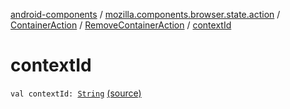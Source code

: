 [android-components](../../../index.md) / [mozilla.components.browser.state.action](../../index.md) / [ContainerAction](../index.md) / [RemoveContainerAction](index.md) / [contextId](./context-id.md)

# contextId

`val contextId: `[`String`](https://kotlinlang.org/api/latest/jvm/stdlib/kotlin/-string/index.html) [(source)](https://github.com/mozilla-mobile/android-components/blob/master/components/browser/state/src/main/java/mozilla/components/browser/state/action/BrowserAction.kt#L617)